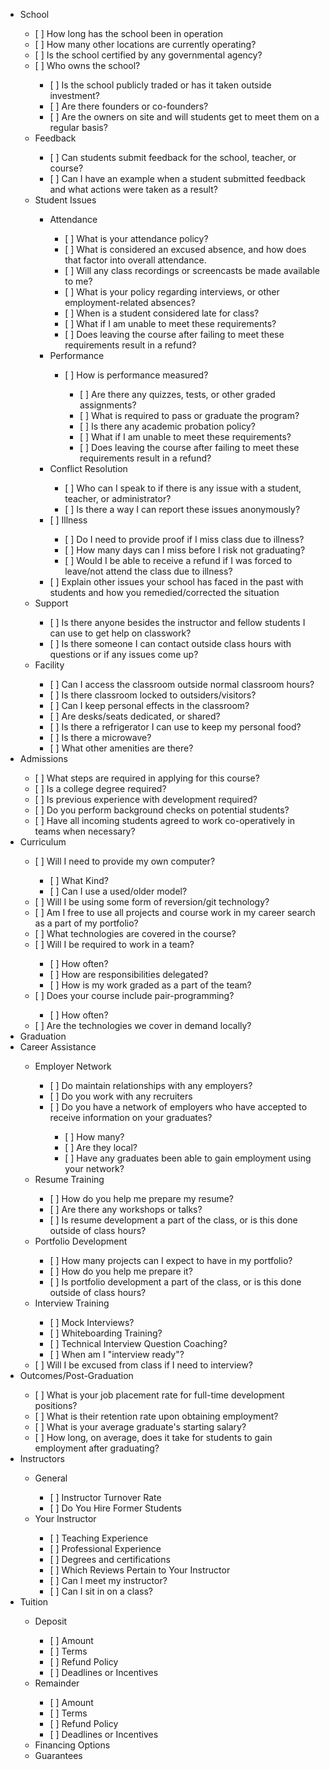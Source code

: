 <ul>
<li>School</li>
<ul>
<li>[ ] How long has the school been in operation</li>
<li>[ ] How many other locations are currently operating?</li>
<li>[ ] Is the school certified by any governmental agency?</li>
<li>[ ] Who owns the school?</li>
<ul>
<li>[ ] Is the school publicly traded or has it taken outside investment?</li>
<li>[ ] Are there founders or co-founders?</li>
<li>[ ] Are the owners on site and will students get to meet them on a regular basis?</li>
</ul>
<li>Feedback</li>
<ul>
<li>[ ] Can students submit feedback for the school, teacher, or course?</li>
<li>[ ] Can I have an example when a student submitted feedback and what actions were taken as a result?</li>
</ul>
<li>Student Issues</li>
<ul>
<li>Attendance</li>
<ul>
<li>[ ] What is your attendance policy?</li>
<li>[ ] What is considered an excused absence, and how does that factor into overall attendance.</li>
<li>[ ] Will any class recordings or screencasts be made available to me?</li>
<li>[ ] What is your policy regarding interviews, or other employment-related absences?</li>
<li>[ ] When is a student considered late for class?</li>
<li>[ ] What if I am unable to meet these requirements?</li>
<li>[ ] Does leaving the course after failing to meet these requirements result in a refund?</li>
</ul>
<li>Performance</li>
<ul>
<li>[ ] How is performance measured?</li>
<ul>
<li>[ ] Are there any quizzes, tests, or other graded assignments?</li>
<li>[ ] What is required to pass or graduate the program?</li>
<li>[ ] Is there any academic probation policy?</li>
<li>[ ] What if I am unable to meet these requirements?</li>
<li>[ ] Does leaving the course after failing to meet these requirements result in a refund?</li>
</ul>
</ul>
<li>Conflict Resolution</li>
<ul>
<li>[ ] Who can I speak to if there is any issue with a student, teacher, or administrator?</li>
<li>[ ] Is there a way I can report these issues anonymously?</li>
</ul>
<li>[ ] Illness</li>
<ul>
<li>[ ] Do I need to provide proof if I miss class due to illness?</li>
<li>[ ] How many days can I miss before I risk not graduating?</li>
<li>[ ] Would I be able to receive a refund if I was forced to leave/not attend the class due to illness?</li>
</ul>
<li>[ ] Explain other issues your school has faced in the past with students and how you remedied/corrected the situation</li>
</ul>
<li>Support</li>
<ul>
<li>[ ] Is there anyone besides the instructor and fellow students I can use to get help on classwork?</li>
<li>[ ] Is there someone I can contact outside class hours with questions or if any issues come up?</li>
</ul>
<li>Facility</li>
<ul>
<li>[ ] Can I access the classroom outside normal classroom hours?</li>
<li>[ ] Is there classroom locked to outsiders/visitors?</li>
<li>[ ] Can I keep personal effects in the classroom?</li>
<li>[ ] Are desks/seats dedicated, or shared?</li>
<li>[ ] Is there a refrigerator I can use to keep my personal food?</li>
<li>[ ] Is there a microwave?</li>
<li>[ ] What other amenities are there?</li>
</ul>
</ul>
<li>Admissions</li>
<ul>
<li>[ ] What steps are required in applying for this course?</li>
<li>[ ] Is a college degree required?</li>
<li>[ ] Is previous experience with development required?</li>
<li>[ ] Do you perform background checks on potential students?</li>
<li>[ ] Have all incoming students agreed to work co-operatively in teams when necessary?</li>
</ul>
<li>Curriculum</li>
<ul>
<li>[ ] Will I need to provide my own computer?</li>
<ul>
<li>[ ] What Kind?</li>
<li>[ ] Can I use a used/older model?</li>
</ul>
<li>[ ] Will I be using some form of reversion/git technology?</li>
<li>[ ] Am I free to use all projects and course work in my career search as a part of my portfolio?</li>
<li>[ ] What technologies are covered in the course?</li>
<li>[ ] Will I be required to work in a team?</li>
<ul>
<li>[ ] How often?</li>
<li>[ ] How are responsibilities delegated?</li>
<li>[ ] How is my work graded as a part of the team?</li>
</ul>
<li>[ ] Does your course include pair-programming?</li>
<ul>
<li>[ ] How often?</li>
</ul>
<li>[ ] Are the technologies we cover in demand locally?</li>
</ul>
<li>Graduation</li>
<li>Career Assistance</li>
<ul>
<li>Employer Network</li>
<ul>
<li>[ ] Do maintain relationships with any employers?</li>
<li>[ ] Do you work with any recruiters</li>
<li>[ ] Do you have a network of employers who have accepted to receive information on your graduates?</li>
<ul>
<li>[ ] How many?</li>
<li>[ ] Are they local?</li>
<li>[ ] Have any graduates been able to gain employment using your network?</li>
</ul>
</ul>
<li>Resume Training</li>
<ul>
<li>[ ] How do you help me prepare my resume?</li>
<li>[ ] Are there any workshops or talks?</li>
<li>[ ] Is resume development a part of the class, or is this done outside of class hours?</li>
</ul>
<li>Portfolio Development</li>
<ul>
<li>[ ] How many projects can I expect to have in my portfolio?</li>
<li>[ ] How do you help me prepare it?</li>
<li>[ ] Is portfolio development a part of the class, or is this done outside of class hours?</li>
</ul>
<li>Interview Training</li>
<ul>
<li>[ ] Mock Interviews?</li>
<li>[ ] Whiteboarding Training?</li>
<li>[ ] Technical Interview Question Coaching?</li>
<li>[ ] When am I "interview ready"?</li>
</ul>
<li>[ ] Will I be excused from class if I need to interview?</li>
</ul>
<li>Outcomes/Post-Graduation</li>
<ul>
<li>[ ] What is your job placement rate for full-time development positions?</li>
<li>[ ] What is their retention rate upon obtaining employment?</li>
<li>[ ] What is your average graduate's starting salary?</li>
<li>[ ] How long, on average, does it take for students to gain employment after graduating?</li>
</ul>
<li>Instructors</li>
<ul>
<li>General</li>
<ul>
<li>[ ] Instructor Turnover Rate</li>
<li>[ ] Do You Hire Former Students</li>
</ul>
<li>Your Instructor</li>
<ul>
<li>[ ] Teaching Experience</li>
<li>[ ] Professional Experience</li>
<li>[ ] Degrees and certifications</li>
<li>[ ] Which Reviews Pertain to Your Instructor</li>
<li>[ ] Can I meet my instructor?</li>
<li>[ ] Can I sit in on a class?</li>
</ul>
</ul>
<li>Tuition</li>
<ul>
<li>Deposit</li>
<ul>
<li>[ ] Amount</li>
<li>[ ] Terms</li>
<li>[ ] Refund Policy</li>
<li>[ ] Deadlines or Incentives</li>
</ul>
<li>Remainder</li>
<ul>
<li>[ ] Amount</li>
<li>[ ] Terms</li>
<li>[ ] Refund Policy</li>
<li>[ ] Deadlines or Incentives</li>
</ul>
<li>Financing Options</li>
<li>Guarantees</li>
</ul>
</ul>
